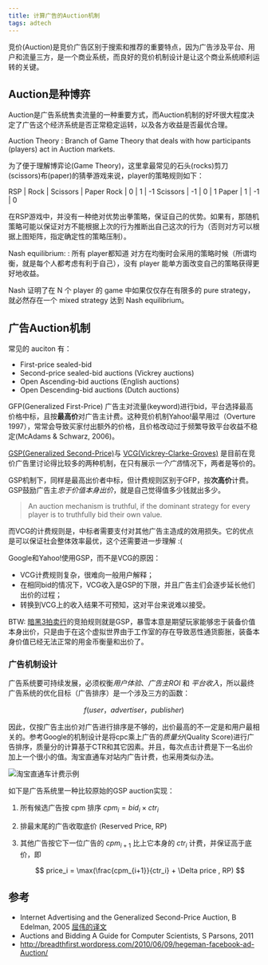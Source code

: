 ```yaml
---
title: 计算广告的Auction机制
tags: adtech
---
```


竞价(Auction)是竞价广告区别于搜索和推荐的重要特点，因为广告涉及平台、用户和流量三方，是一个商业系统，而良好的竞价机制设计是让这个商业系统顺利运转的关键。

## Auction是种博弈

Auction是广告系统售卖流量的一种重要方式，而Auction机制的好坏很大程度决定了广告这个经济系统是否正常稳定运转，以及各方收益是否最优合理。

Auction Theory
: Branch of Game Theory that deals with how participants (players) act in Auction markets.

为了便于理解博弈论(Game Theory)，这里拿最常见的石头(rocks)剪刀(scissors)布(paper)的猜拳游戏来说，player的策略规则如下：

RSP      | Rock | Scissors | Paper
Rock     |  0   |  1       | -1
Scissors | -1   |  0       |  1
Paper    |  1   | -1       |  0

在RSP游戏中，并没有一种绝对优势出拳策略，保证自己的优势。如果有，那随机策略可能以保证对方不能根据上次的行为推断出自己这次的行为（否则对方可以根据上图矩阵，指定确定性的策略压制）。

Nash equilibrium:
: 所有 player都知道 对方在均衡时会采用的策略时候（所谓均衡，就是每个人都考虑有利于自己），没有 player 能单方面改变自己的策略获得更好地收益。

Nash 证明了在 N 个 player 的 game 中如果仅仅存在有限多的 pure strategy，就必然存在一个 mixed strategy 达到 Nash equilibrium。

## 广告Auction机制

常见的 auciton 有：

- First-price sealed-bid
- Second-price sealed-bid auctions (Vickrey auctions)
- Open Ascending-bid auctions (English auctions)
- Open Descending-bid auctions (Dutch auctions)

GFP(Generalized First-Price) 广告主对流量(keyword)进行bid，平台选择最高价格中标，且按**最高价**对广告主计费。这种竞价机制Yahoo!最早用过（Overture 1997），常常会导致买家付出额外的价格，且价格改动过于频繁导致平台收益不稳定(McAdams & Schwarz, 2006)。

[GSP(Generalized Second-Price)](http://en.wikipedia.org/wiki/Generalized_second-price_Auction)与 [VCG(Vickrey-Clarke-Groves)](http://en.wikipedia.org/wiki/Vickrey_Auction) 是目前在竞价广告里讨论得比较多的两种机制，在只有展示*一个广告*情况下，两者是等价的。

GSP机制下，同样是最高出价者中标，但计费规则区别于GFP，按**次高价**计费。GSP鼓励广告主*忠于价值本身出价*，就是自己觉得值多少钱就出多少。

> An auction mechanism is truthful, if the dominant strategy for every player is to truthfully bid their own value.

而VCG的计费规则是，中标者需要支付对其他广告主造成的效用损失。它的优点是可以保证社会整体效率最优，这个还需要进一步理解 :(

Google和Yahoo!使用GSP，而不是VCG的原因：

- VCG计费规则复杂，很难向一般用户解释；
- 在相同bid的情况下，VCG收入是GSP的下限，并且广告主们会逐步延长他们出价的过程；
- 转换到VCG上的收入结果不可预知，这对平台来说难以接受。

BTW: [暗黑3拍卖行](http://d3.178.com/201206/133304618793.html)的竞拍规则就是GSP，暴雪本意是期望玩家能够忠于装备价值本身出价，只是由于在这个虚拟世界由于工作室的存在导致恶性通货膨胀，装备本身价值已经无法正常的用金币衡量和出价了。

### 广告机制设计

广告系统要可持续发展，必须权衡*用户体验*、*广告主ROI* 和 *平台收入*，所以最终广告系统的优化目标（广告排序）是一个涉及三方的函数：

$$
f(user，advertiser，publisher)
$$

因此，仅按广告主出价对广告进行排序是不够的，出价最高的不一定是和用户最相关的。参考Google的机制设计是将cpc乘上广告的*质量分*(Quality Score)进行广告排序，质量分的计算基于CTR和其它因素。并且，每次点击计费是下一名出价加上一个很小的值。淘宝直通车对站内广告计费，也采用类似办法。

![淘宝直通车计费示例](http://image.jqian.net/adtech-auction-zhitongche.png)

如下是广告系统里一种比较原始的GSP auction实现：

1. 所有候选广告按 cpm 排序 $cpm_i=bid_i\times ctr_i$
2. 排最末尾的广告收取底价 (Reserved Price, RP)
3. 其他广告按它下一位广告的 $cpm_{i+1}$ 比上它本身的 $ctr_i$ 计费，并保证高于底价，即

   $$
   price_i = \max(\frac{cpm_{i+1}}{ctr_i} + \Delta price , RP)
   $$

## 参考

- Internet Advertising and the Generalized Second-Price Auction, B Edelman, 2005 [屈伟的译文](http://quweiprotoss.blog.163.com/blog/static/40882883201212194938921/)
- Auctions and Bidding A Guide for Computer Scientists, S Parsons, 2011
- http://breadthfirst.wordpress.com/2010/06/09/hegeman-facebook-ad-Auction/
